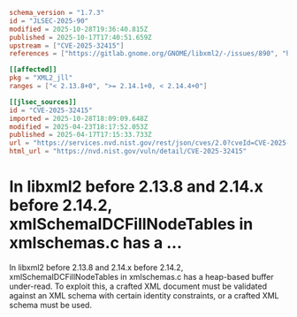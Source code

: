 ```toml
schema_version = "1.7.3"
id = "JLSEC-2025-90"
modified = 2025-10-28T19:36:40.815Z
published = 2025-10-17T17:40:51.659Z
upstream = ["CVE-2025-32415"]
references = ["https://gitlab.gnome.org/GNOME/libxml2/-/issues/890", "https://gitlab.gnome.org/GNOME/libxml2/-/issues/890"]

[[affected]]
pkg = "XML2_jll"
ranges = ["< 2.13.8+0", ">= 2.14.1+0, < 2.14.4+0"]

[[jlsec_sources]]
id = "CVE-2025-32415"
imported = 2025-10-28T18:09:09.648Z
modified = 2025-04-23T18:17:52.053Z
published = 2025-04-17T17:15:33.733Z
url = "https://services.nvd.nist.gov/rest/json/cves/2.0?cveId=CVE-2025-32415"
html_url = "https://nvd.nist.gov/vuln/detail/CVE-2025-32415"
```

# In libxml2 before 2.13.8 and 2.14.x before 2.14.2, xmlSchemaIDCFillNodeTables in xmlschemas.c has a ...

In libxml2 before 2.13.8 and 2.14.x before 2.14.2, xmlSchemaIDCFillNodeTables in xmlschemas.c has a heap-based buffer under-read. To exploit this, a crafted XML document must be validated against an XML schema with certain identity constraints, or a crafted XML schema must be used.

